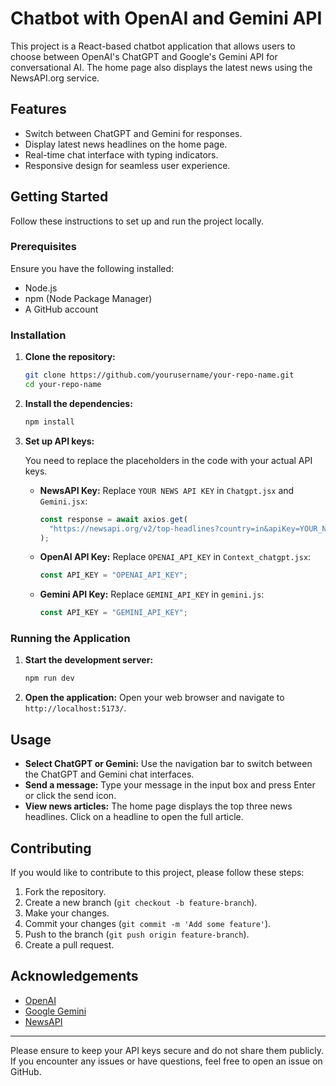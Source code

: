 # Chatbot with OpenAI and Gemini API

This project is a React-based chatbot application that allows users to choose between OpenAI's ChatGPT and Google's Gemini API for conversational AI. The home page also displays the latest news using the NewsAPI.org service. 

## Features
- Switch between ChatGPT and Gemini for responses.
- Display latest news headlines on the home page.
- Real-time chat interface with typing indicators.
- Responsive design for seamless user experience.

## Getting Started

Follow these instructions to set up and run the project locally.

### Prerequisites

Ensure you have the following installed:
- Node.js
- npm (Node Package Manager)
- A GitHub account

### Installation

1. **Clone the repository:**
   ```bash
   git clone https://github.com/yourusername/your-repo-name.git
   cd your-repo-name
   ```

2. **Install the dependencies:**
   ```bash
   npm install
   ```

3. **Set up API keys:**

   You need to replace the placeholders in the code with your actual API keys.

   - **NewsAPI Key:**
     Replace `YOUR NEWS API KEY` in `Chatgpt.jsx` and `Gemini.jsx`:
     ```javascript
     const response = await axios.get(
       "https://newsapi.org/v2/top-headlines?country=in&apiKey=YOUR_NEWS_API_KEY"
     );
     ```

   - **OpenAI API Key:**
     Replace `OPENAI_API_KEY` in `Context_chatgpt.jsx`:
     ```javascript
     const API_KEY = "OPENAI_API_KEY";
     ```

   - **Gemini API Key:**
     Replace `GEMINI_API_KEY` in `gemini.js`:
     ```javascript
     const API_KEY = "GEMINI_API_KEY";
     ```

### Running the Application

1. **Start the development server:**
   ```bash
   npm run dev
   ```

2. **Open the application:**
   Open your web browser and navigate to `http://localhost:5173/`.

## Usage

- **Select ChatGPT or Gemini:** Use the navigation bar to switch between the ChatGPT and Gemini chat interfaces.
- **Send a message:** Type your message in the input box and press Enter or click the send icon.
- **View news articles:** The home page displays the top three news headlines. Click on a headline to open the full article.

## Contributing

If you would like to contribute to this project, please follow these steps:

1. Fork the repository.
2. Create a new branch (`git checkout -b feature-branch`).
3. Make your changes.
4. Commit your changes (`git commit -m 'Add some feature'`).
5. Push to the branch (`git push origin feature-branch`).
6. Create a pull request.


## Acknowledgements

- [OpenAI](https://openai.com/)
- [Google Gemini](https://ai.google/)
- [NewsAPI](https://newsapi.org/)

---

Please ensure to keep your API keys secure and do not share them publicly. If you encounter any issues or have questions, feel free to open an issue on GitHub.

